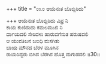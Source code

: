 +++
title = "೦೩೦ ಆಯೆನುತ ಬೊಬ್ಬಿರಿದು"

+++
ಆಯೆನುತ ಬೊಬ್ಬಿರಿದು ವಿಪ್ರ ನಿ  
ಕಾಯ ಕುಣಿದುದು ಕಮಲಮುಖಿ ನಿ  
ರ್ದಾಯದಲಿ ಸೇರಿದಳು ಹಾರುವಗೆನುತ ಹರುಷದಲಿ   
ಆ ಯುವತಿಜನ ಜಲಧಿ ಮಸಗಿತು  
ಬಾಯ ಮೌನದ ಬೆರಳ ಮೂಗಿನ  
ರಾಯರಿದ್ದರು ಬಿಗಿದ ಬೆರಗಿನ ಹೊತ್ತ ದುಗುಡದಲಿ     ॥30॥